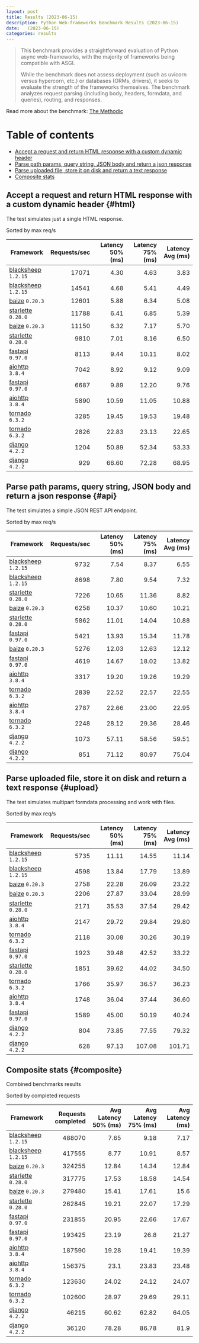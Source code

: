 ```yaml
---
layout: post
title: Results (2023-06-15)
description: Python Web-frameworks Benchmark Results (2023-06-15)
date:   (2023-06-15)
categories: results
---
```


<script src="https://cdn.jsdelivr.net/npm/chart.js@3.2.1/dist/chart.min.js"></script>

> This benchmark provides a straightforward evaluation of Python async web-frameworks,
> with the majority of frameworks being compatible with ASGI.
> 
> While the benchmark does not assess deployment 
> (such as uvicorn versus hypercorn, etc.) or databases (ORMs, drivers),
> it seeks to evaluate the strength of the frameworks themselves. 
> The benchmark analyzes request parsing (including body, headers, formdata, and queries), routing, and responses.

Read more about the benchmark: [The Methodic](/benchmarks/about/)

# Table of contents

* [Accept a request and return HTML response with a custom dynamic header](#html)
* [Parse path params, query string, JSON body and return a json response](#api)
* [Parse uploaded file, store it on disk and return a text response](#upload)
* [Composite stats ](#composite)

<canvas id="chart" style="margin-bottom: 2em"></canvas>
<script>
    let ctx = document.getElementById('chart').getContext('2d');
    let myChart = new Chart(ctx, {
        type: 'bar',
        data: {
            labels: ['blacksheep','blacksheep','baize','starlette','baize','starlette','fastapi','fastapi','aiohttp','aiohttp','tornado','tornado','django','django',],
            datasets: [
                {
                    label: 'Single HTML response (req/s)',
                    data: ['17071','14541','12601','11788','11150','9810','8113','7042','6687','5890','3285','2826','1204','929',],
                    backgroundColor: [
                        '#b9ddf1', '#afd6ed', '#a5cfe9', '#9bc7e4', '#92c0df', '#89b8da', '#80b0d5',
                    ].reverse()
                },
                {
                    label: 'Work with JSON (req/s)',
                    data: ['9732','8698','7226','6258','5862','5421','5276','4619','3317','2839','2787','2248','1073','851',],
                    backgroundColor: [
                        '#b3e0a6', '#a5db96', '#98d687', '#8ed07f', '#85ca77', '#7dc370', '#75bc69',
                    ].reverse()
                },
                {
                    label: 'Upload file (req/s)',
                    data: ['5735','4598','2758','2206','2171','2147','2118','1923','1851','1766','1748','1589','804','628',],
                    backgroundColor: [
                        '#ffc685', '#fcbe75', '#f9b665', '#f7ae54', '#f5a645', '#f59c3c', '#f49234', 
                    ].reverse()
                },
            ]
        }
    });
</script>

##  Accept a request and return HTML response with a custom dynamic header {#html}

The test simulates just a single HTML response.

Sorted by max req/s

| Framework | Requests/sec | Latency 50% (ms) | Latency 75% (ms) | Latency Avg (ms) |
| --------- | -----------: | ---------------: | ---------------: | ---------------: |
| [blacksheep](https://pypi.org/project/blacksheep/) `1.2.15` | 17071 | 4.30 | 4.63 | 3.83
| [blacksheep](https://pypi.org/project/blacksheep/) `1.2.15` | 14541 | 4.68 | 5.41 | 4.49
| [baize](https://pypi.org/project/baize/) `0.20.3` | 12601 | 5.88 | 6.34 | 5.08
| [starlette](https://pypi.org/project/starlette/) `0.28.0` | 11788 | 6.41 | 6.85 | 5.39
| [baize](https://pypi.org/project/baize/) `0.20.3` | 11150 | 6.32 | 7.17 | 5.70
| [starlette](https://pypi.org/project/starlette/) `0.28.0` | 9810 | 7.01 | 8.16 | 6.50
| [fastapi](https://pypi.org/project/fastapi/) `0.97.0` | 8113 | 9.44 | 10.11 | 8.02
| [aiohttp](https://pypi.org/project/aiohttp/) `3.8.4` | 7042 | 8.92 | 9.12 | 9.09
| [fastapi](https://pypi.org/project/fastapi/) `0.97.0` | 6687 | 9.89 | 12.20 | 9.76
| [aiohttp](https://pypi.org/project/aiohttp/) `3.8.4` | 5890 | 10.59 | 11.05 | 10.88
| [tornado](https://pypi.org/project/tornado/) `6.3.2` | 3285 | 19.45 | 19.53 | 19.48
| [tornado](https://pypi.org/project/tornado/) `6.3.2` | 2826 | 22.83 | 23.13 | 22.65
| [django](https://pypi.org/project/django/) `4.2.2` | 1204 | 50.89 | 52.34 | 53.33
| [django](https://pypi.org/project/django/) `4.2.2` | 929 | 66.60 | 72.28 | 68.95


## Parse path params, query string, JSON body and return a json response  {#api}
The test simulates a simple JSON REST API endpoint.  

Sorted by max req/s

| Framework | Requests/sec | Latency 50% (ms) | Latency 75% (ms) | Latency Avg (ms) |
| --------- | -----------: | ---------------: | ---------------: | ---------------: |
| [blacksheep](https://pypi.org/project/blacksheep/) `1.2.15` | 9732 | 7.54 | 8.37 | 6.55
| [blacksheep](https://pypi.org/project/blacksheep/) `1.2.15` | 8698 | 7.80 | 9.54 | 7.32
| [starlette](https://pypi.org/project/starlette/) `0.28.0` | 7226 | 10.65 | 11.36 | 8.82
| [baize](https://pypi.org/project/baize/) `0.20.3` | 6258 | 10.37 | 10.60 | 10.21
| [starlette](https://pypi.org/project/starlette/) `0.28.0` | 5862 | 11.01 | 14.04 | 10.88
| [fastapi](https://pypi.org/project/fastapi/) `0.97.0` | 5421 | 13.93 | 15.34 | 11.78
| [baize](https://pypi.org/project/baize/) `0.20.3` | 5276 | 12.03 | 12.63 | 12.12
| [fastapi](https://pypi.org/project/fastapi/) `0.97.0` | 4619 | 14.67 | 18.02 | 13.82
| [aiohttp](https://pypi.org/project/aiohttp/) `3.8.4` | 3317 | 19.20 | 19.26 | 19.29
| [tornado](https://pypi.org/project/tornado/) `6.3.2` | 2839 | 22.52 | 22.57 | 22.55
| [aiohttp](https://pypi.org/project/aiohttp/) `3.8.4` | 2787 | 22.66 | 23.00 | 22.95
| [tornado](https://pypi.org/project/tornado/) `6.3.2` | 2248 | 28.12 | 29.36 | 28.46
| [django](https://pypi.org/project/django/) `4.2.2` | 1073 | 57.11 | 58.56 | 59.51
| [django](https://pypi.org/project/django/) `4.2.2` | 851 | 71.12 | 80.97 | 75.04


## Parse uploaded file, store it on disk and return a text response  {#upload}
The test simulates multipart formdata processing and work with files.  

Sorted by max req/s

| Framework | Requests/sec | Latency 50% (ms) | Latency 75% (ms) | Latency Avg (ms) |
| --------- | -----------: | ---------------: | ---------------: | ---------------: |
| [blacksheep](https://pypi.org/project/blacksheep/) `1.2.15` | 5735 | 11.11 | 14.55 | 11.14
| [blacksheep](https://pypi.org/project/blacksheep/) `1.2.15` | 4598 | 13.84 | 17.79 | 13.89
| [baize](https://pypi.org/project/baize/) `0.20.3` | 2758 | 22.28 | 26.09 | 23.22
| [baize](https://pypi.org/project/baize/) `0.20.3` | 2206 | 27.87 | 33.04 | 28.99
| [starlette](https://pypi.org/project/starlette/) `0.28.0` | 2171 | 35.53 | 37.54 | 29.42
| [aiohttp](https://pypi.org/project/aiohttp/) `3.8.4` | 2147 | 29.72 | 29.84 | 29.80
| [tornado](https://pypi.org/project/tornado/) `6.3.2` | 2118 | 30.08 | 30.26 | 30.19
| [fastapi](https://pypi.org/project/fastapi/) `0.97.0` | 1923 | 39.48 | 42.52 | 33.22
| [starlette](https://pypi.org/project/starlette/) `0.28.0` | 1851 | 39.62 | 44.02 | 34.50
| [tornado](https://pypi.org/project/tornado/) `6.3.2` | 1766 | 35.97 | 36.57 | 36.23
| [aiohttp](https://pypi.org/project/aiohttp/) `3.8.4` | 1748 | 36.04 | 37.44 | 36.60
| [fastapi](https://pypi.org/project/fastapi/) `0.97.0` | 1589 | 45.00 | 50.19 | 40.24
| [django](https://pypi.org/project/django/) `4.2.2` | 804 | 73.85 | 77.55 | 79.32
| [django](https://pypi.org/project/django/) `4.2.2` | 628 | 97.13 | 107.08 | 101.71


## Composite stats {#composite}
Combined benchmarks results

Sorted by completed requests

| Framework | Requests completed | Avg Latency 50% (ms) | Avg Latency 75% (ms) | Avg Latency (ms) |
| --------- | -----------------: | -------------------: | -------------------: | ---------------: |
| [blacksheep](https://pypi.org/project/blacksheep/) `1.2.15` | 488070 | 7.65 | 9.18 | 7.17
| [blacksheep](https://pypi.org/project/blacksheep/) `1.2.15` | 417555 | 8.77 | 10.91 | 8.57
| [baize](https://pypi.org/project/baize/) `0.20.3` | 324255 | 12.84 | 14.34 | 12.84
| [starlette](https://pypi.org/project/starlette/) `0.28.0` | 317775 | 17.53 | 18.58 | 14.54
| [baize](https://pypi.org/project/baize/) `0.20.3` | 279480 | 15.41 | 17.61 | 15.6
| [starlette](https://pypi.org/project/starlette/) `0.28.0` | 262845 | 19.21 | 22.07 | 17.29
| [fastapi](https://pypi.org/project/fastapi/) `0.97.0` | 231855 | 20.95 | 22.66 | 17.67
| [fastapi](https://pypi.org/project/fastapi/) `0.97.0` | 193425 | 23.19 | 26.8 | 21.27
| [aiohttp](https://pypi.org/project/aiohttp/) `3.8.4` | 187590 | 19.28 | 19.41 | 19.39
| [aiohttp](https://pypi.org/project/aiohttp/) `3.8.4` | 156375 | 23.1 | 23.83 | 23.48
| [tornado](https://pypi.org/project/tornado/) `6.3.2` | 123630 | 24.02 | 24.12 | 24.07
| [tornado](https://pypi.org/project/tornado/) `6.3.2` | 102600 | 28.97 | 29.69 | 29.11
| [django](https://pypi.org/project/django/) `4.2.2` | 46215 | 60.62 | 62.82 | 64.05
| [django](https://pypi.org/project/django/) `4.2.2` | 36120 | 78.28 | 86.78 | 81.9
